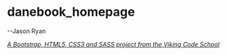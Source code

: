 # danebook_homepage

--Jason Ryan

*[A Bootstrap, HTML5, CSS3 and SASS project from the Viking Code School](http://www.vikingcodeschool.com)*